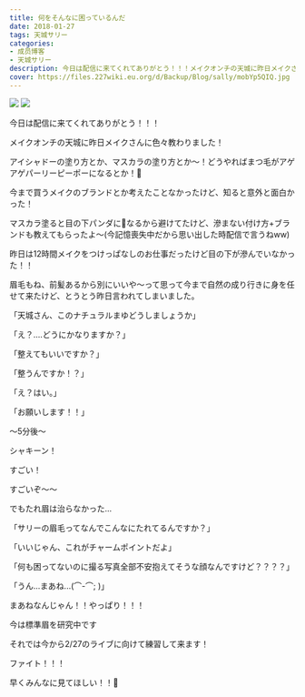 ```yaml
---
title: 何をそんなに困っているんだ
date: 2018-01-27
tags: 天城サリー
categories: 
- 成员博客
- 天城サリー
description: 今日は配信に来てくれてありがとう！！！メイクオンチの天城に昨日メイクさんに色々教わりました！アイシャドーの塗り方とか、マスカラの塗り方とか〜！どうやればまつ毛がアゲアゲパーリーピーポーになるとか！...
cover: https://files.227wiki.eu.org/d/Backup/Blog/sally/mobYp5QIQ.jpg 
---
```

![](https://files.227wiki.eu.org/d/Backup/Blog/sally/mobYp5QIQ.jpg)
![](https://files.227wiki.eu.org/d/Backup/Blog/sally/mobrg8dvF.jpg)

今日は配信に来てくれてありがとう！！！

メイクオンチの天城に昨日メイクさんに色々教わりました！

アイシャドーの塗り方とか、マスカラの塗り方とか〜！どうやればまつ毛がアゲアゲパーリーピーポーになるとか！💄

今まで買うメイクのブランドとか考えたことなかったけど、知ると意外と面白かった！

マスカラ塗ると目の下パンダに🐼なるから避けてたけど、滲まない付け方+ブランドも教えてもらったよ〜(今記憶喪失中だから思い出した時配信で言うねww)

昨日は12時間メイクをつけっぱなしのお仕事だったけど目の下が滲んでいなかった！！

眉毛もね、前髪あるから別にいいや〜って思って今まで自然の成り行きに身を任せて来たけど、とうとう昨日言われてしまいました。

「天城さん、このナチュラルまゆどうしましょうか」

「え？....どうにかなりますか？」

「整えてもいいですか？」

「整うんですか！？」

「え？はい。」

「お願いします！！」

〜5分後〜



シャキーン！

すごい！

すごいぞ〜〜

でもたれ眉は治らなかった...

「サリーの眉毛ってなんでこんなにたれてるんですか？」

「いいじゃん、これがチャームポイントだよ」

「何も困ってないのに撮る写真全部不安抱えてそうな顔なんですけど？？？？」

「うん...まあね...(⌒-⌒; )」

まあねなんじゃん！！やっぱり！！！

今は標準眉を研究中です

それでは今から2/27のライブに向けて練習して来ます！



ファイト！！！

早くみんなに見てほしい！！💙



